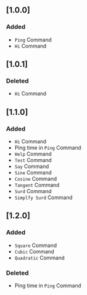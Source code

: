 ## [1.0.0]
### Added
+ `Ping` Command
+ `Hi` Command

## [1.0.1]
### Deleted
- `Hi` Command

## [1.1.0]
### Added
+ `Hi` Command
+ Ping time in `Ping` Command
+ `Help` Command
+ `Test` Command
+ `Say` Command
+ `Sine` Command
+ `Cosine` Command
+ `Tangent` Command
+ `Surd` Command
+ `Simplfy Surd` Command

## [1.2.0]
### Added
+ `Square` Command
+ `Cubic` Command
+ `Quadratic` Command

### Deleted
- Ping time in `Ping` Command
